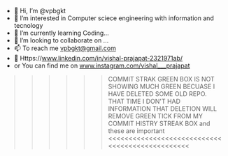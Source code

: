 - 👋 Hi, I’m @vpbgkt
- 👀 I’m interested in Computer sciece engineering with information and tecnology
- 🌱 I’m currently learning Coding...
- 💞️ I’m looking to collaborate on ...
- 📫 To reach me vpbgkt@gmail.com 
- 🔗 Https://www.linkedin.com/in/vishal-prajapat-2321971ab/
- or You can find me on www.instagram.com/vishal___prajapat

 >>>>>>  COMMIT STRAK GREEN BOX IS NOT SHOWING MUCH GREEN BECUASE 
  I HAVE DELETED SOME OLD REPO. THAT TIME I DON'T HAD INFORMATION THAT DELETION WILL REMOVE GREEN TICK FROM MY COMMIT HISTRY STREAK BOX and these are important <<<<<<<<<<<<<<<<<<<<<<<<<<<<<<<<<<<<<<<<<<<<<<<<

<!---
vpbgkt/vpbgkt is a ✨ special ✨ repository because its `README.md` (this file) appears on your GitHub profile.
You can click the Preview link to take a look at your changes.
--->
